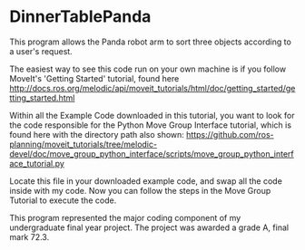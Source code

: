 # DinnerTablePanda

This program allows the Panda robot arm to sort three objects according to a user's request.

The easiest way to see this code run on your own machine is if you follow MoveIt's 'Getting Started' tutorial, found here http://docs.ros.org/melodic/api/moveit_tutorials/html/doc/getting_started/getting_started.html 

Within all the Example Code downloaded in this tutorial, you want to look for the code responsible for the Python Move Group Interface tutorial, which is found here with the directory path also shown: https://github.com/ros-planning/moveit_tutorials/tree/melodic-devel/doc/move_group_python_interface/scripts/move_group_python_interface_tutorial.py

Locate this file in your downloaded example code, and swap all the code inside with my code.
Now you can follow the steps in the Move Group Tutorial to execute the code.

This program represented the major coding component of my undergraduate final year project. 
The project was awarded a grade A, final mark 72.3.
